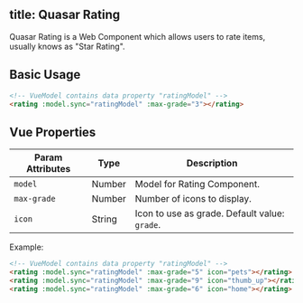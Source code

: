 title: Quasar Rating
---
Quasar Rating is a Web Component which allows users to rate items, usually knows as "Star Rating".

<input type="hidden" data-fullpage-demo="rating">

## Basic Usage

``` html
<!-- VueModel contains data property "ratingModel" -->
<rating :model.sync="ratingModel" :max-grade="3"></rating>
```


## Vue Properties

| Param Attributes | Type | Description |
| --- | --- | --- |
| `model` | Number | Model for Rating Component. |
| `max-grade` | Number | Number of icons to display. |
| `icon` | String | Icon to use as grade. Default value: `grade`. |

Example:
``` html
<!-- VueModel contains data property "ratingModel" -->
<rating :model.sync="ratingModel" :max-grade="5" icon="pets"></rating>
<rating :model.sync="ratingModel" :max-grade="9" icon="thumb_up"></rating>
<rating :model.sync="ratingModel" :max-grade="6" icon="home"></rating>
```
